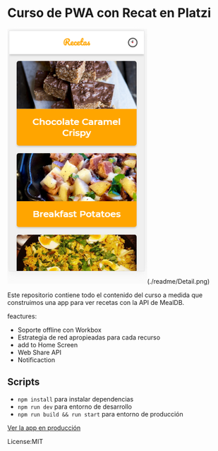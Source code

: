 # Curso de PWA con Recat en Platzi

![Captura de Recetas](./readme/home.png)(./readme/Detail.png)

Este repositorio contiene todo el contenido del curso a medida que construimos una app para ver recetas con la API de MealDB.

feactures:

* Soporte offline con Workbox
* Estrategia de red apropieadas para cada recurso 
* add to Home Screen
* Web Share API
* Notificaction


## Scripts
* `npm install` para instalar dependencias
* `npm run dev` para entorno de desarrollo
* `npm run build && run start` para entorno de producción


[Ver la app en producción](https://platzi-pwa-master-fb75ouyi3.now.sh)


License:MIT